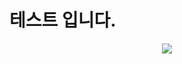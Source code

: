 # 테스트 입니다.

<p align="center">
<img src="https://user-images.githubusercontent.com/82005305/155260008-07e7920e-c860-482a-9192-84dec06b8a7c.png">
</p>

